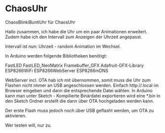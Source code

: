 # ChaosUhr
ChaosBlinkiBuntiUhr für ChaosUhr

Hallo zusammen, 
ich habe die Uhr um ein paar Animationen erweitert.
Zudem habe ich den Intervall zum Anzeigen der Uhrzeit angepasst. 

Intervall ist nun: 
Uhrzeit - random Animation im Wechsel.

In Arduino werden folgende Bibliotheken benötigt:

FastLED
FastLED_NeoMatrix
Framebuffer_GFX
Adafruit-GFX-Library
ESP8266WiFi
ESP8266WebServer
ESP8266mDNS


WebServer incl. OTA hab ich mit übernommen, somit muss die Uhr zum Flashen nicht immer an USB angeschlossen werden. 
Einfach http://<hostname>.local im Browser eingeben und dann die entsprechende Datei wählen. 
In Arduino kann man unter Sketch - Kompilierte Binärdatei exportieren wird eine *.bin in den Sketch Ordner erstellt die dann über OTA hochgeladen werden kann.

Der erste Flash muss jedoch noch über USB geflasht werden, um OTA zu aktivieren. 

Wer testen will, nur zu.
